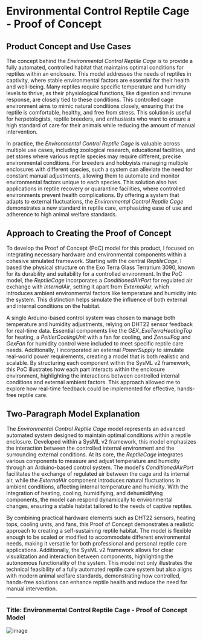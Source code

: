# Environmental Control Reptile Cage - Proof of Concept

## Product Concept and Use Cases

The concept behind the *Environmental Control Reptile Cage* is to provide a fully automated, controlled habitat that maintains optimal conditions for reptiles within an enclosure. This model addresses the needs of reptiles in captivity, where stable environmental factors are essential for their health and well-being. Many reptiles require specific temperature and humidity levels to thrive, as their physiological functions, like digestion and immune response, are closely tied to these conditions. This controlled cage environment aims to mimic natural conditions closely, ensuring that the reptile is comfortable, healthy, and free from stress. This solution is useful for herpetologists, reptile breeders, and enthusiasts who want to ensure a high standard of care for their animals while reducing the amount of manual intervention.

In practice, the *Environmental Control Reptile Cage* is valuable across multiple use cases, including zoological research, educational facilities, and pet stores where various reptile species may require different, precise environmental conditions. For breeders and hobbyists managing multiple enclosures with different species, such a system can alleviate the need for constant manual adjustments, allowing them to automate and monitor environmental factors unique to each species. This solution also has applications in reptile recovery or quarantine facilities, where controlled environments prevent health complications. By offering a system that adapts to external fluctuations, the *Environmental Control Reptile Cage* demonstrates a new standard in reptile care, emphasizing ease of use and adherence to high animal welfare standards.

## Approach to Creating the Proof of Concept

To develop the Proof of Concept (PoC) model for this product, I focused on integrating necessary hardware and environmental components within a cohesive simulated framework. Starting with the central *ReptileCage*, I based the physical structure on the Exo Terra Glass Terrarium 3090, known for its durability and suitability for a controlled environment. In the PoC model, the *ReptileCage* incorporates a *ConditionedAirPort* for regulated air exchange with *InternalAir*, setting it apart from *ExternalAir*, which introduces ambient environmental factors like temperature and humidity into the system. This distinction helps simulate the influence of both external and internal conditions on the habitat.

A single Arduino-based control system was chosen to manage both temperature and humidity adjustments, relying on DHT22 sensor feedback for real-time data. Essential components like the *GEX_ExoTerraHeatingTop* for heating, a *PeltierCoolingUnit* with a fan for cooling, and *ZensuiFog* and *GexFan* for humidity control were included to meet specific reptile care needs. Additionally, I incorporated an external *PowerSupply* to simulate real-world power requirements, creating a model that is both realistic and scalable. By structuring each component within the SysML v2 framework, this PoC illustrates how each part interacts within the enclosure environment, highlighting the interactions between controlled internal conditions and external ambient factors. This approach allowed me to explore how real-time feedback could be implemented for effective, hands-free reptile care.

## Two-Paragraph Model Explanation

The *Environmental Control Reptile Cage* model represents an advanced automated system designed to maintain optimal conditions within a reptile enclosure. Developed within a SysML v2 framework, this model emphasizes the interaction between the controlled internal environment and the surrounding external conditions. At its core, the *ReptileCage* integrates various components to measure and adjust temperature and humidity through an Arduino-based control system. The model's *ConditionedAirPort* facilitates the exchange of regulated air between the cage and its internal air, while the *ExternalAir* component introduces natural fluctuations in ambient conditions, affecting internal temperature and humidity. With the integration of heating, cooling, humidifying, and dehumidifying components, the model can respond dynamically to environmental changes, ensuring a stable habitat tailored to the needs of captive reptiles.

By combining practical hardware elements such as DHT22 sensors, heating tops, cooling units, and fans, this Proof of Concept demonstrates a realistic approach to creating a self-sustaining reptile habitat. The model is flexible enough to be scaled or modified to accommodate different environmental needs, making it versatile for both professional and personal reptile care applications. Additionally, the SysML v2 framework allows for clear visualization and interaction between components, highlighting the autonomous functionality of the system. This model not only illustrates the technical feasibility of a fully automated reptile care system but also aligns with modern animal welfare standards, demonstrating how controlled, hands-free solutions can enhance reptile health and reduce the need for manual intervention.

---

### Title: Environmental Control Reptile Cage - Proof of Concept Model

![image](https://github.com/user-attachments/assets/581c3728-91bf-4dc7-8a98-5a0a7ca29026)
